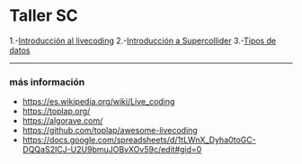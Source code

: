 # Taller SC


1.-[Introducción al livecoding](livecoding_intro.md)
2.-[Introducción a Supercollider](sc_intro.md)
3.-[Tipos de datos](sc_tipo_datos.md)

---



### más información 

- https://es.wikipedia.org/wiki/Live_coding
- https://toplap.org/
- https://algorave.com/
- https://github.com/toplap/awesome-livecoding
- https://docs.google.com/spreadsheets/d/1tLWnX_Dyha0toGC-DQQaS2ICJ-U2U9bmuJOBvXOv59c/edit#gid=0

